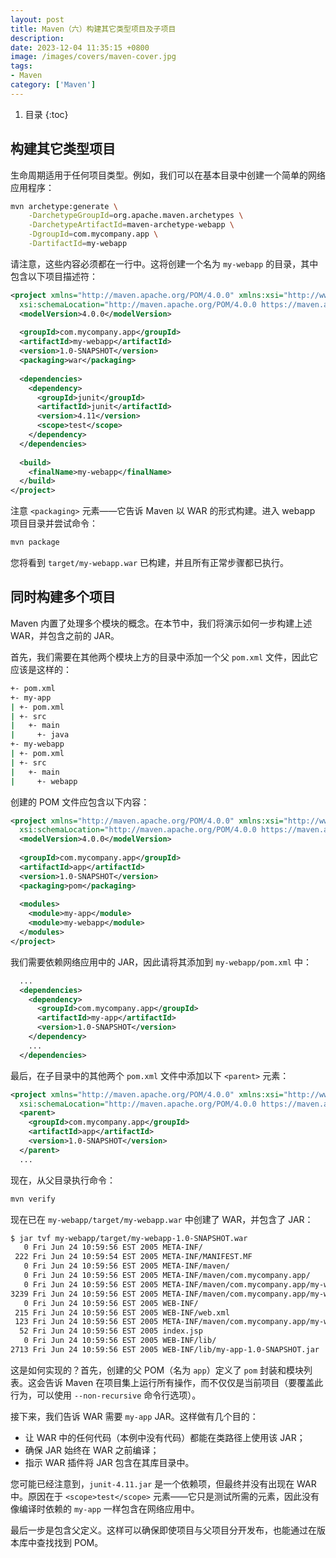 ```yaml
---
layout: post 
title: Maven（六）构建其它类型项目及子项目
description:
date: 2023-12-04 11:35:15 +0800 
image: /images/covers/maven-cover.jpg
tags:
- Maven
category: ['Maven']
---
```


1. 目录
{:toc}

## 构建其它类型项目

生命周期适用于任何项目类型。例如，我们可以在基本目录中创建一个简单的网络应用程序：

```bash
mvn archetype:generate \
    -DarchetypeGroupId=org.apache.maven.archetypes \
    -DarchetypeArtifactId=maven-archetype-webapp \
    -DgroupId=com.mycompany.app \
    -DartifactId=my-webapp
```

请注意，这些内容必须都在一行中。这将创建一个名为 `my-webapp` 的目录，其中包含以下项目描述符：

```xml
<project xmlns="http://maven.apache.org/POM/4.0.0" xmlns:xsi="http://www.w3.org/2001/XMLSchema-instance"
  xsi:schemaLocation="http://maven.apache.org/POM/4.0.0 https://maven.apache.org/xsd/maven-4.0.0.xsd">
  <modelVersion>4.0.0</modelVersion>
 
  <groupId>com.mycompany.app</groupId>
  <artifactId>my-webapp</artifactId>
  <version>1.0-SNAPSHOT</version>
  <packaging>war</packaging>
 
  <dependencies>
    <dependency>
      <groupId>junit</groupId>
      <artifactId>junit</artifactId>
      <version>4.11</version>
      <scope>test</scope>
    </dependency>
  </dependencies>
 
  <build>
    <finalName>my-webapp</finalName>
  </build>
</project>
```

注意 `<packaging>` 元素——它告诉 Maven 以 WAR 的形式构建。进入 webapp 项目目录并尝试命令：

```bash
mvn package
```

您将看到 `target/my-webapp.war` 已构建，并且所有正常步骤都已执行。

## 同时构建多个项目

Maven 内置了处理多个模块的概念。在本节中，我们将演示如何一步构建上述 WAR，并包含之前的 JAR。

首先，我们需要在其他两个模块上方的目录中添加一个父 `pom.xml` 文件，因此它应该是这样的：

```bash
+- pom.xml
+- my-app
| +- pom.xml
| +- src
|   +- main
|     +- java
+- my-webapp
| +- pom.xml
| +- src
|   +- main
|     +- webapp
```

创建的 POM 文件应包含以下内容：

```xml
<project xmlns="http://maven.apache.org/POM/4.0.0" xmlns:xsi="http://www.w3.org/2001/XMLSchema-instance"
  xsi:schemaLocation="http://maven.apache.org/POM/4.0.0 https://maven.apache.org/xsd/maven-4.0.0.xsd">
  <modelVersion>4.0.0</modelVersion>
 
  <groupId>com.mycompany.app</groupId>
  <artifactId>app</artifactId>
  <version>1.0-SNAPSHOT</version>
  <packaging>pom</packaging>
 
  <modules>
    <module>my-app</module>
    <module>my-webapp</module>
  </modules>
</project>
```

我们需要依赖网络应用中的 JAR，因此请将其添加到 `my-webapp/pom.xml` 中：

```xml
  ...
  <dependencies>
    <dependency>
      <groupId>com.mycompany.app</groupId>
      <artifactId>my-app</artifactId>
      <version>1.0-SNAPSHOT</version>
    </dependency>
    ...
  </dependencies>
```

最后，在子目录中的其他两个 `pom.xml` 文件中添加以下 `<parent>` 元素：

```xml
<project xmlns="http://maven.apache.org/POM/4.0.0" xmlns:xsi="http://www.w3.org/2001/XMLSchema-instance"
  xsi:schemaLocation="http://maven.apache.org/POM/4.0.0 https://maven.apache.org/xsd/maven-4.0.0.xsd">
  <parent>
    <groupId>com.mycompany.app</groupId>
    <artifactId>app</artifactId>
    <version>1.0-SNAPSHOT</version>
  </parent>
  ...
```

现在，从父目录执行命令：

```bash
mvn verify
```

现在已在 `my-webapp/target/my-webapp.war` 中创建了 WAR，并包含了 JAR：

```bash
$ jar tvf my-webapp/target/my-webapp-1.0-SNAPSHOT.war
   0 Fri Jun 24 10:59:56 EST 2005 META-INF/
 222 Fri Jun 24 10:59:54 EST 2005 META-INF/MANIFEST.MF
   0 Fri Jun 24 10:59:56 EST 2005 META-INF/maven/
   0 Fri Jun 24 10:59:56 EST 2005 META-INF/maven/com.mycompany.app/
   0 Fri Jun 24 10:59:56 EST 2005 META-INF/maven/com.mycompany.app/my-webapp/
3239 Fri Jun 24 10:59:56 EST 2005 META-INF/maven/com.mycompany.app/my-webapp/pom.xml
   0 Fri Jun 24 10:59:56 EST 2005 WEB-INF/
 215 Fri Jun 24 10:59:56 EST 2005 WEB-INF/web.xml
 123 Fri Jun 24 10:59:56 EST 2005 META-INF/maven/com.mycompany.app/my-webapp/pom.properties
  52 Fri Jun 24 10:59:56 EST 2005 index.jsp
   0 Fri Jun 24 10:59:56 EST 2005 WEB-INF/lib/
2713 Fri Jun 24 10:59:56 EST 2005 WEB-INF/lib/my-app-1.0-SNAPSHOT.jar
```

这是如何实现的？首先，创建的父 POM（名为 `app`）定义了 `pom` 封装和模块列表。这会告诉 Maven 在项目集上运行所有操作，而不仅仅是当前项目（要覆盖此行为，可以使用 `--non-recursive` 命令行选项）。

接下来，我们告诉 WAR 需要 `my-app` JAR。这样做有几个目的：

- 让 WAR 中的任何代码（本例中没有代码）都能在类路径上使用该 JAR；
- 确保 JAR 始终在 WAR 之前编译；
- 指示 WAR 插件将 JAR 包含在其库目录中。

您可能已经注意到，`junit-4.11.jar` 是一个依赖项，但最终并没有出现在 WAR 中。原因在于 `<scope>test</scope>` 元素——它只是测试所需的元素，因此没有像编译时依赖的 `my-app` 一样包含在网络应用中。

最后一步是包含父定义。这样可以确保即使项目与父项目分开发布，也能通过在版本库中查找找到 POM。
